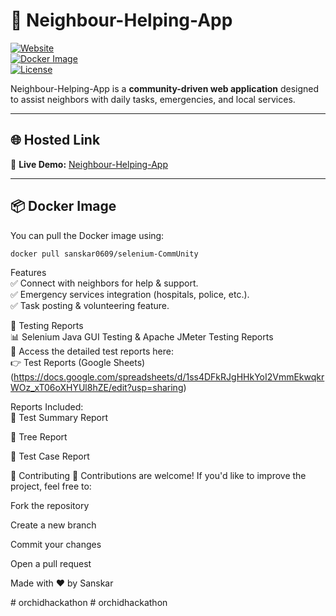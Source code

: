 # 🚀 Neighbour-Helping-App  

[![Website](https://img.shields.io/badge/Live%20Demo-Visit-blue?style=for-the-badge&logo=googlechrome)](http://CommUnity.great-site.net/)  
[![Docker Image](https://img.shields.io/badge/Docker-Available-blue?style=for-the-badge&logo=docker)](https://hub.docker.com/r/sanskar0609/selenium-CommUnity)  
[![License](https://img.shields.io/github/license/sanskar0609/neighbour-helping-app?style=for-the-badge)](#license)  

Neighbour-Helping-App is a **community-driven web application** designed to assist neighbors with daily tasks, emergencies, and local services.  

---

## 🌐 Hosted Link  
🔗 **Live Demo:** [Neighbour-Helping-App](http://CommUnity.great-site.net/)  

---

## 📦 Docker Image  
You can pull the Docker image using:  
```bash
docker pull sanskar0609/selenium-CommUnity
```
 Features    
✅ Connect with neighbors for help & support.  
✅ Emergency services integration (hospitals, police, etc.).  
✅ Task posting & volunteering feature.  

🔬 Testing Reports  
📊 Selenium Java GUI Testing & Apache JMeter Testing Reports  
📄 Access the detailed test reports here:  
👉 Test Reports (Google Sheets)(https://docs.google.com/spreadsheets/d/1ss4DFkRJgHHkYoI2VmmEkwqkrWOz_xT06oXHYUl8hZE/edit?usp=sharing)

Reports Included:  
📌 Test Summary Report

📌 Tree Report

📌 Test Case Report


🤝 Contributing
🚀 Contributions are welcome! If you'd like to improve the project, feel free to:

Fork the repository

Create a new branch

Commit your changes

Open a pull request

Made with ❤️ by Sanskar



   



#   o r c h i d h a c k a t h o n  
 #   o r c h i d h a c k a t h o n  
 